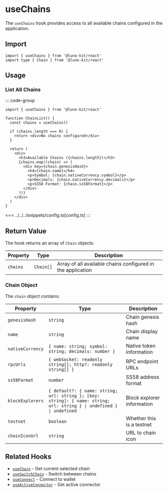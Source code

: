 # useChains

The `useChains` hook provides access to all available chains configured in the application.

## Import

```tsx
import { useChains } from '@luno-kit/react'
import type { Chain } from '@luno-kit/react'
```

## Usage

### List All Chains

::: code-group

```tsx [index.tsx]
import { useChains } from '@luno-kit/react'

function ChainList() {
  const chains = useChains()
  
  if (chains.length === 0) {
    return <div>No chains configured</div>
  }
  
  return (
    <div>
      <h3>Available Chains ({chains.length})</h3>
      {chains.map((chain) => (
        <div key={chain.genesisHash}>
          <h4>{chain.name}</h4>
          <p>Symbol: {chain.nativeCurrency.symbol}</p>
          <p>Decimals: {chain.nativeCurrency.decimals}</p>
          <p>SS58 Format: {chain.ss58Format}</p>
        </div>
      ))}
    </div>
  )
}
```
<<< ../../../snippets/config.ts[config.ts]
:::

## Return Value

The hook returns an array of `Chain` objects:

| Property | Type | Description |
|----------|------|-------------|
| `chains` | `Chain[]` | Array of all available chains configured in the application |

### Chain Object

The `chain` object contains:

| Property | Type | Description |
|----------|------|-------------|
| `genesisHash` | `string` | Chain genesis hash |
| `name` | `string` | Chain display name |
| `nativeCurrency` | `{ name: string; symbol: string; decimals: number }` | Native token information |
| `rpcUrls` | `{ webSocket: readonly string[]; http?: readonly string[] }` | RPC endpoint URLs |
| `ss58Format` | `number` | SS58 address format |
| `blockExplorers` | `{ default?: { name: string; url: string }; [key: string]: { name: string; url: string } \| undefined } \| undefined` | Block explorer information |
| `testnet` | `boolean` | Whether this is a testnet |
| `chainIconUrl` | `string` | URL to chain icon |

## Related Hooks

- [`useChain`](/hooks/chain/use-chain) - Get current selected chain
- [`useSwitchChain`](/hooks/chain/use-switch-chain) - Switch between chains
- [`useConnect`](/hooks/connection/use-connect) - Connect to wallet
- [`useActiveConnector`](/hooks/connection/use-active-connector) - Get active connector
